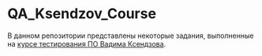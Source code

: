 # QA_Ksendzov_Course
В данном репозитории представлены некоторые задания, выполненные на [курсе тестирования ПО Вадима Ксендзова](https://ksendzov.com/).
